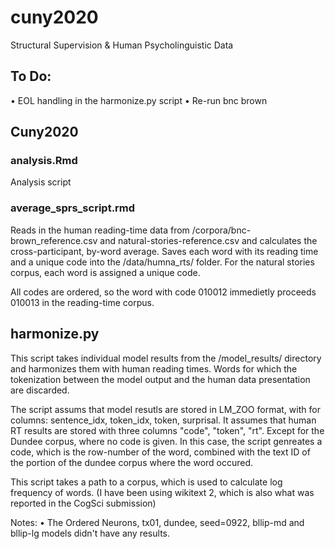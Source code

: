 # cuny2020
Structural Supervision &amp; Human Psycholinguistic Data

## To Do:
• EOL handling in the harmonize.py script
• Re-run bnc brown

## Cuny2020

### analysis.Rmd

Analysis script

### average_sprs_script.rmd

Reads in the human reading-time data from /corpora/bnc-brown_reference.csv and natural-stories-reference.csv and calculates the cross-participant, by-word average. Saves each word with its reading time and a unique code into the /data/humna_rts/ folder. For the natural stories corpus, each word is assigned a unique code.

All codes are ordered, so the word with code 010012 immedietly proceeds 010013 in the reading-time corpus.

## harmonize.py

This script takes individual model results from the /model_results/ directory and harmonizes them with human reading times. Words for which the tokenization between the model output and the human data presentation are discarded.

The script assums that model resutls are stored in LM_ZOO format, with for columns: sentence_idx, token_idx, token, surprisal. It assumes that human RT results are stored with three columns "code", "token", "rt". Except for the Dundee corpus, where no code is given. In this case, the script genreates a code, which is the row-number of the word, combined with the text ID of the portion of the dundee corpus where the word occured.

This script takes a path to a corpus, which is used to calculate log frequency of words. (I have been using wikitext 2, which is also what was reported in the CogSci submission)

Notes:
• The Ordered Neurons, tx01, dundee, seed=0922, bllip-md and bllip-lg models didn't have any results.
